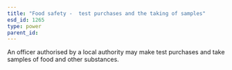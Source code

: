 ```yaml
---
title: "Food safety -  test purchases and the taking of samples"
esd_id: 1265
type: power
parent_id:  
---
```


An officer authorised by a local authority may make test purchases and take samples of food and other substances.

